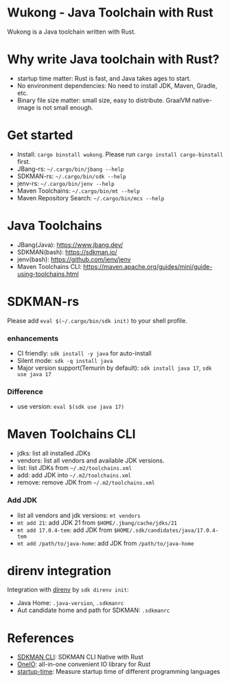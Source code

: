 Wukong - Java Toolchain with Rust
====================================
Wukong is a Java toolchain written with Rust.

# Why write Java toolchain with Rust?

- startup time matter: Rust is fast, and Java takes ages to start.
- No environment dependencies: No need to install JDK, Maven, Gradle, etc.
- Binary file size matter: small size, easy to distribute. GraalVM native-image is not small enough.

# Get started

- Install: `cargo binstall wukong`. Please run `cargo install cargo-binstall` first.
- JBang-rs: `~/.cargo/bin/jbang --help`
- SDKMAN-rs: `~/.cargo/bin/sdk --help`
- jenv-rs: `~/.cargo/bin/jenv --help`
- Maven Toolchains: `~/.cargo/bin/mt --help`
- Maven Repository Search: `~/.cargo/bin/mcs --help`

# Java Toolchains

- JBang(Java): https://www.jbang.dev/
- SDKMAN(bash): https://sdkman.io/
- jenv(bash): https://github.com/jenv/jenv
- Maven Toolchains CLI: https://maven.apache.org/guides/mini/guide-using-toolchains.html

# SDKMAN-rs

Please add `eval $(~/.cargo/bin/sdk init)` to your shell profile.

### enhancements

* CI friendly: `sdk install -y java` for auto-install
* Silent mode: `sdk -q install java`
* Major version support(Temurin by default): `sdk install java 17`, `sdk use java 17`

### Difference

* use version: `eval $(sdk use java 17)`

# Maven Toolchains CLI

- jdks: list all installed JDKs
- vendors: list all vendors and available JDK versions.
- list: list JDKs from `~/.m2/toolchains.xml`
- add: add JDK into `~/.m2/toolchains.xml`
- remove: remove JDK from `~/.m2/toolchains.xml`

### Add JDK

- list all vendors and jdk versions: `mt vendors`
- `mt add 21`: add JDK 21 from `$HOME/.jbang/cache/jdks/21`
- `mt add 17.0.4-tem`: add JDK from `$HOME/.sdk/candidates/java/17.0.4-tem`
- `mt add /path/to/java-home`: add JDK from `/path/to/java-home`

# direnv integration

Integration with [direnv](https://direnv.net/) by `sdk direnv init`:

- Java Home: `.java-version`, `.sdkmanrc`
- Aut candidate home and path for SDKMAN: `.sdkmanrc`

# References

* [SDKMAN CLI](https://github.com/sdkman/sdkman-cli-native): SDKMAN CLI Native with Rust
* [OneIO](https://github.com/bgpkit/oneio): all-in-one convenient IO library for Rust
* [startup-time](https://github.com/bdrung/startup-time): Measure startup time of different programming languages
